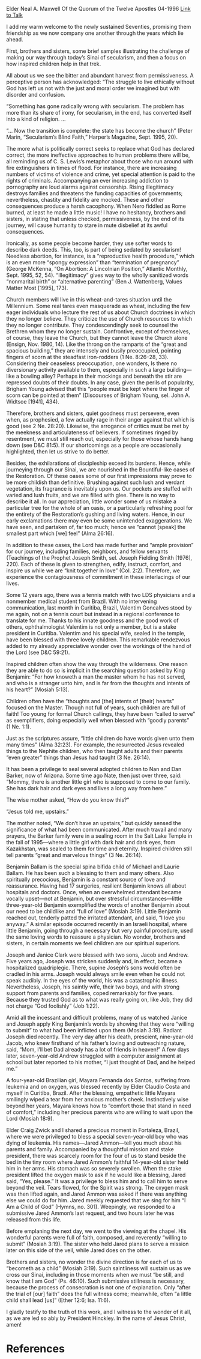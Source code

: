 Elder Neal A. Maxwell
Of the Quorum of the Twelve Apostles
04-1996
[Link to Talk](https://www.churchofjesuschrist.org/study/general-conference/1996/04/becometh-as-a-child?lang=eng)

I add my warm welcome to the newly sustained Seventies, promising them friendship as we now company one another through the years which lie ahead.

First, brothers and sisters, some brief samples illustrating the challenge of making our way through today’s Sinai of secularism, and then a focus on how inspired children help in that trek.

All about us we see the bitter and abundant harvest from permissiveness. A perceptive person has acknowledged: “The struggle to live ethically without God has left us not with the just and moral order we imagined but with disorder and confusion.

“Something has gone radically wrong with secularism. The problem has more than its share of irony, for secularism, in the end, has converted itself into a kind of religion. …

“… Now the transition is complete: the state has become the church” (Peter Marin, “Secularism’s Blind Faith,” Harper’s Magazine, Sept. 1995, 20).

The more what is politically correct seeks to replace what God has declared correct, the more ineffective approaches to human problems there will be, all reminding us of C. S. Lewis’s metaphor about those who run around with fire extinguishers in times of flood. For instance, there are increasing numbers of victims of violence and crime, yet special attention is paid to the rights of criminals. Accompanying an ever increasing addiction to pornography are loud alarms against censorship. Rising illegitimacy destroys families and threatens the funding capacities of governments; nevertheless, chastity and fidelity are mocked. These and other consequences produce a harsh cacophony. When Nero fiddled as Rome burned, at least he made a little music! I have no hesitancy, brothers and sisters, in stating that unless checked, permissiveness, by the end of its journey, will cause humanity to stare in mute disbelief at its awful consequences.

Ironically, as some people become harder, they use softer words to describe dark deeds. This, too, is part of being sedated by secularism! Needless abortion, for instance, is a “reproductive health procedure,” which is an even more “spongy expression” than “termination of pregnancy” (George McKenna, “On Abortion: A Lincolnian Position,” Atlantic Monthly, Sept. 1995, 52, 54). “Illegitimacy” gives way to the wholly sanitized words “nonmarital birth” or “alternative parenting” (Ben J. Wattenberg, Values Matter Most [1995], 173).

Church members will live in this wheat-and-tares situation until the Millennium. Some real tares even masquerade as wheat, including the few eager individuals who lecture the rest of us about Church doctrines in which they no longer believe. They criticize the use of Church resources to which they no longer contribute. They condescendingly seek to counsel the Brethren whom they no longer sustain. Confrontive, except of themselves, of course, they leave the Church, but they cannot leave the Church alone (Ensign, Nov. 1980, 14). Like the throng on the ramparts of the “great and spacious building,” they are intensely and busily preoccupied, pointing fingers of scorn at the steadfast iron-rodders (1 Ne. 8:26–28, 33). Considering their ceaseless preoccupation, one wonders, Is there no diversionary activity available to them, especially in such a large building—like a bowling alley? Perhaps in their mockings and beneath the stir are repressed doubts of their doubts. In any case, given the perils of popularity, Brigham Young advised that this “people must be kept where the finger of scorn can be pointed at them” (Discourses of Brigham Young, sel. John A. Widtsoe [1941], 434).

Therefore, brothers and sisters, quiet goodness must persevere, even when, as prophesied, a few actually rage in their anger against that which is good (see 2 Ne. 28:20). Likewise, the arrogance of critics must be met by the meekness and articulateness of believers. If sometimes ringed by resentment, we must still reach out, especially for those whose hands hang down (see D&C 81:5). If our shortcomings as a people are occasionally highlighted, then let us strive to do better.

Besides, the exhilarations of discipleship exceed its burdens. Hence, while journeying through our Sinai, we are nourished in the Bountiful-like oases of the Restoration. Of these oases some of our first impressions may prove to be more childish than definitive. Brushing against such lush and verdant vegetation, its fragrance is inevitably upon us. Our pockets are stuffed with varied and lush fruits, and we are filled with glee. There is no way to describe it all. In our appreciation, little wonder some of us mistake a particular tree for the whole of an oasis, or a particularly refreshing pool for the entirety of the Restoration’s gushing and living waters. Hence, in our early exclamations there may even be some unintended exaggerations. We have seen, and partaken of, far too much; hence we “cannot [speak] the smallest part which [we] feel” (Alma 26:16).

In addition to these oases, the Lord has made further and “ample provision” for our journey, including families, neighbors, and fellow servants (Teachings of the Prophet Joseph Smith, sel. Joseph Fielding Smith [1976], 220). Each of these is given to strengthen, edify, instruct, comfort, and inspire us while we are “knit together in love” (Col. 2:2). Therefore, we experience the contagiousness of commitment in these interlacings of our lives.

Some 12 years ago, there was a tennis match with two LDS physicians and a nonmember medical student from Brazil. With no intervening communication, last month in Curitiba, Brazil, Valentim Goncalves stood by me again, not on a tennis court but instead in a regional conference to translate for me. Thanks to his innate goodness and the good work of others, ophthalmologist Valentim is not only a member, but is a stake president in Curitiba. Valentim and his special wife, sealed in the temple, have been blessed with three lovely children. This remarkable rendezvous added to my already appreciative wonder over the workings of the hand of the Lord (see D&C 59:21).

Inspired children often show the way through the wilderness. One reason they are able to do so is implicit in the searching question asked by King Benjamin: “For how knoweth a man the master whom he has not served, and who is a stranger unto him, and is far from the thoughts and intents of his heart?” (Mosiah 5:13).

Children often have the “thoughts and [the] intents of [their] hearts” focused on the Master. Though not full of years, such children are full of faith! Too young for formal Church callings, they have been “called to serve” as exemplifiers, doing especially well when blessed with “goodly parents” (1 Ne. 1:1).

Just as the scriptures assure, “little children do have words given unto them many times” (Alma 32:23). For example, the resurrected Jesus revealed things to the Nephite children, who then taught adults and their parents “even greater” things than Jesus had taught (3 Ne. 26:14).

It has been a privilege to seal several adopted children to Nan and Dan Barker, now of Arizona. Some time ago Nate, then just over three, said: “Mommy, there is another little girl who is supposed to come to our family. She has dark hair and dark eyes and lives a long way from here.”

The wise mother asked, “How do you know this?”

“Jesus told me, upstairs.”

The mother noted, “We don’t have an upstairs,” but quickly sensed the significance of what had been communicated. After much travail and many prayers, the Barker family were in a sealing room in the Salt Lake Temple in the fall of 1995—where a little girl with dark hair and dark eyes, from Kazakhstan, was sealed to them for time and eternity. Inspired children still tell parents “great and marvelous things” (3 Ne. 26:14).

Benjamin Ballam is the special spina bifida child of Michael and Laurie Ballam. He has been such a blessing to them and many others. Also spiritually precocious, Benjamin is a constant source of love and reassurance. Having had 17 surgeries, resilient Benjamin knows all about hospitals and doctors. Once, when an overwhelmed attendant became vocally upset—not at Benjamin, but over stressful circumstances—little three-year-old Benjamin exemplified the words of another Benjamin about our need to be childlike and “full of love” (Mosiah 3:19). Little Benjamin reached out, tenderly patted the irritated attendant, and said, “I love you anyway.” A similar episode occurred recently in an Israeli hospital, where little Benjamin, going through a necessary but very painful procedure, used the same loving words to reassure a physician. No wonder, brothers and sisters, in certain moments we feel children are our spiritual superiors.

Joseph and Janice Clark were blessed with two sons, Jacob and Andrew. Five years ago, Joseph was stricken suddenly and, in effect, became a hospitalized quadriplegic. There, supine Joseph’s sons would often be cradled in his arms. Joseph would always smile even when he could not speak audibly. In the eyes of the world, his was a catastrophic illness. Nevertheless, Joseph, his saintly wife, their two boys, and with strong support from parents and families, coped remarkably for five years. Because they trusted God as to what was really going on, like Job, they did not charge “God foolishly” (Job 1:22).

Amid all the incessant and difficult problems, many of us watched Janice and Joseph apply King Benjamin’s words by showing that they were “willing to submit” to what had been inflicted upon them (Mosiah 3:19). Radiant Joseph died recently. The very day after his death, prescient, nine-year-old Jacob, who knew firsthand of his father’s loving and outreaching nature, said, “Mom, I’ll bet Dad already has a lot of friends in heaven!” A few days later, seven-year-old Andrew struggled with a computer assignment at school but later reported to his mother, “I just thought of Dad, and he helped me.”

A four-year-old Brazilian girl, Mayara Fernanda dos Santos, suffering from leukemia and on oxygen, was blessed recently by Elder Claudio Costa and myself in Curitiba, Brazil. After the blessing, empathetic little Mayara smilingly wiped a tear from her anxious mother’s cheek. Instinctively wise beyond her years, Mayara knows how to “comfort those that stand in need of comfort,” including her precious parents who are willing to wait upon the Lord (Mosiah 18:9).

Elder Craig Zwick and I shared a precious moment in Fortaleza, Brazil, where we were privileged to bless a special seven-year-old boy who was dying of leukemia. His names—Jared Ammon—tell you much about his parents and family. Accompanied by a thoughtful mission and stake president, there was scarcely room for the four of us to stand beside the bed in the tiny room where Jared Ammon’s faithful 14-year-old sister held him in her arms. His stomach was so severely swollen. When the stake president lifted the oxygen mask to ask if he would like a blessing, Jared said, “Yes, please.” It was a privilege to bless him and to call him to serve beyond the veil. Tears flowed, for the Spirit was strong. The oxygen mask was then lifted again, and Jared Ammon was asked if there was anything else we could do for him. Jared meekly requested that we sing for him “I Am a Child of God” (Hymns, no. 301). Weepingly, we responded to a submissive Jared Ammon’s last request, and two hours later he was released from this life.

Before emplaning the next day, we went to the viewing at the chapel. His wonderful parents were full of faith, composed, and reverently “willing to submit” (Mosiah 3:19). The sister who held Jared plans to serve a mission later on this side of the veil, while Jared does on the other.

Brothers and sisters, no wonder the divine direction is for each of us to “becometh as a child” (Mosiah 3:19). Such saintliness will sustain us as we cross our Sinai, including in those moments when we must “be still, and know that I am God” (Ps. 46:10). Such submissive stillness is necessary, because the process of consecration is not one of explanation. Only “after the trial of [our] faith” does the full witness come; meanwhile, often “a little child shall lead [us]” (Ether 12:6; Isa. 11:6).

I gladly testify to the truth of this work, and I witness to the wonder of it all, as we are led so ably by President Hinckley. In the name of Jesus Christ, amen!

# References
